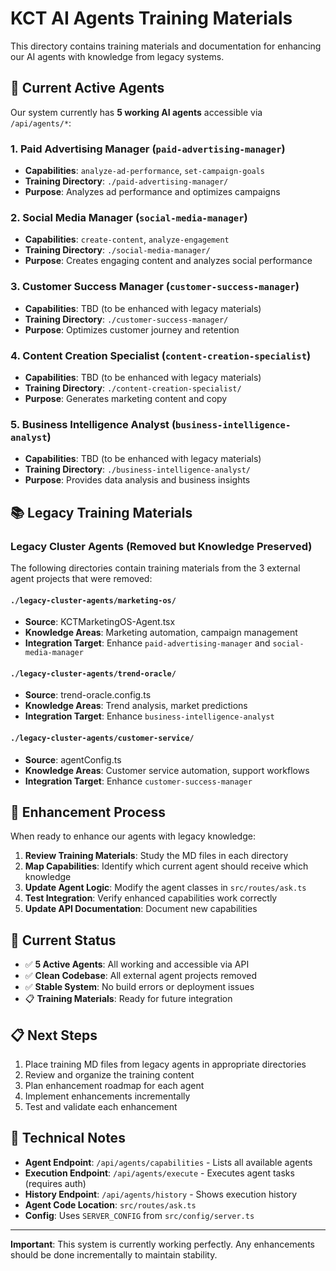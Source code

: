 # KCT AI Agents Training Materials

This directory contains training materials and documentation for enhancing our AI agents with knowledge from legacy systems.

## 🤖 Current Active Agents

Our system currently has **5 working AI agents** accessible via `/api/agents/*`:

### 1. Paid Advertising Manager (`paid-advertising-manager`)
- **Capabilities**: `analyze-ad-performance`, `set-campaign-goals`
- **Training Directory**: `./paid-advertising-manager/`
- **Purpose**: Analyzes ad performance and optimizes campaigns

### 2. Social Media Manager (`social-media-manager`)
- **Capabilities**: `create-content`, `analyze-engagement`
- **Training Directory**: `./social-media-manager/`
- **Purpose**: Creates engaging content and analyzes social performance

### 3. Customer Success Manager (`customer-success-manager`)
- **Capabilities**: TBD (to be enhanced with legacy materials)
- **Training Directory**: `./customer-success-manager/`
- **Purpose**: Optimizes customer journey and retention

### 4. Content Creation Specialist (`content-creation-specialist`)
- **Capabilities**: TBD (to be enhanced with legacy materials)
- **Training Directory**: `./content-creation-specialist/`
- **Purpose**: Generates marketing content and copy

### 5. Business Intelligence Analyst (`business-intelligence-analyst`)
- **Capabilities**: TBD (to be enhanced with legacy materials)
- **Training Directory**: `./business-intelligence-analyst/`
- **Purpose**: Provides data analysis and business insights

## 📚 Legacy Training Materials

### Legacy Cluster Agents (Removed but Knowledge Preserved)
The following directories contain training materials from the 3 external agent projects that were removed:

#### `./legacy-cluster-agents/marketing-os/`
- **Source**: KCTMarketingOS-Agent.tsx
- **Knowledge Areas**: Marketing automation, campaign management
- **Integration Target**: Enhance `paid-advertising-manager` and `social-media-manager`

#### `./legacy-cluster-agents/trend-oracle/`
- **Source**: trend-oracle.config.ts
- **Knowledge Areas**: Trend analysis, market predictions
- **Integration Target**: Enhance `business-intelligence-analyst`

#### `./legacy-cluster-agents/customer-service/`
- **Source**: agentConfig.ts
- **Knowledge Areas**: Customer service automation, support workflows
- **Integration Target**: Enhance `customer-success-manager`

## 🔄 Enhancement Process

When ready to enhance our agents with legacy knowledge:

1. **Review Training Materials**: Study the MD files in each directory
2. **Map Capabilities**: Identify which current agent should receive which knowledge
3. **Update Agent Logic**: Modify the agent classes in `src/routes/ask.ts`
4. **Test Integration**: Verify enhanced capabilities work correctly
5. **Update API Documentation**: Document new capabilities

## 🚀 Current Status

- ✅ **5 Active Agents**: All working and accessible via API
- ✅ **Clean Codebase**: All external agent projects removed
- ✅ **Stable System**: No build errors or deployment issues
- 📋 **Training Materials**: Ready for future integration

## 📋 Next Steps

1. Place training MD files from legacy agents in appropriate directories
2. Review and organize the training content
3. Plan enhancement roadmap for each agent
4. Implement enhancements incrementally
5. Test and validate each enhancement

## 🔧 Technical Notes

- **Agent Endpoint**: `/api/agents/capabilities` - Lists all available agents
- **Execution Endpoint**: `/api/agents/execute` - Executes agent tasks (requires auth)
- **History Endpoint**: `/api/agents/history` - Shows execution history
- **Agent Code Location**: `src/routes/ask.ts`
- **Config**: Uses `SERVER_CONFIG` from `src/config/server.ts`

---

**Important**: This system is currently working perfectly. Any enhancements should be done incrementally to maintain stability. 